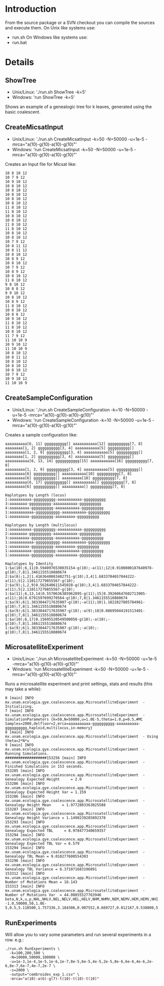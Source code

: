 # Introduction #

From the source package or a SVN checkout you can compile the sources and execute them.
On Unix like systems use:
  * run.sh
On Windows like systems use:
  * run.bat

# Details #

## ShowTree ##
  * Unix/Linux: './run.sh ShowTree -k=5'
  * Windows: 'run ShowTree -k=5'

Shows an example of a genealogic tree for k leaves, generated using the basic coalescent.

## CreateMicsatInput ##

  * Unix/Linux: './run.sh CreateMicsatInput -k=50 -N=50000 -u=1e-5 -mrca="a(10)-g(10)-a(10)-g(10)"'
  * Windows: 'run CreateMicsatInput -k=50 -N=50000 -u=1e-5 -mrca="a(10)-g(10)-a(10)-g(10)"'

Creates an Input file for Micsat like:
```
10 8 10 12 
10 7 9 12 
10 9 10 12 
10 8 10 12 
10 8 10 12 
10 8 10 12 
10 8 10 12 
10 8 10 12 
11 8 10 12 
11 8 10 12 
10 8 10 12 
10 8 10 12 
11 8 10 12 
11 8 10 12 
10 8 10 12 
10 8 10 12 
10 7 9 12 
10 8 11 12 
10 8 11 12 
10 8 10 12 
10 8 9 12 
10 8 10 12 
10 7 9 12 
10 8 9 12 
10 8 10 12 
11 8 10 12 
9 8 10 12 
10 8 8 12 
9 9 10 12 
10 8 10 12 
10 8 9 12 
11 8 10 12 
10 8 10 12 
10 8 8 12 
10 9 10 12 
11 8 10 12 
11 8 10 12 
10 8 10 12 
11 7 9 12 
11 10 10 9 
10 9 10 12 
11 10 10 9 
10 8 10 12 
10 8 11 12 
10 8 10 12 
10 8 10 12 
10 8 10 12 
10 7 9 12 
10 9 10 12 
11 10 10 9 
```

## CreateSampleConfiguration ##
  * Unix/Linux: './run.sh CreateSampleConfiguration -k=10 -N=50000 -u=1e-5 -mrca="a(10)-g(10)-a(10)-g(10)"'
  * Windows: 'run CreateSampleConfiguration -k=10 -N=50000 -u=1e-5 -mrca="a(10)-g(10)-a(10)-g(10)"'

Creates a sample configuration like:
```
aaaaaaaaaa[6, 11] gggggggggg[] aaaaaaaaaaa[12] gggggggggg[7, 8] 
aaaaaaaa[1, 2] gggggggggg[3, 4] aaaaaaaaaaa[5] gggggggggg[] 
aaaaaaaaa[1, 2, 9] gggggggggg[3, 4] aaaaaaaaaaa[5] gggggggggg[] 
aaaaaaaa[1, 2] gggggggggg[3, 4] aaaaaaaaaaa[5] gggggggggg[] 
aaaaaaaaaaa[6, 13, 14] ggggggggggg[15] aaaaaaaaaaa[16] gggggggggg[7, 8] 
aaaaaaaaa[1, 2, 9] gggggggggg[3, 4] aaaaaaaaaaa[5] gggggggggg[] 
aaaaaaaaa[6] gggggggggg[] aaaaaaaaaaa[10] gggggggggg[7, 8] 
aaaaaaaaa[6] gggggggggg[] aaaaaaaaa[18] gggggggggg[7, 8] 
aaaaaaaaaa[6, 17] gggggggggg[] aaaaaaaaaa[] gggggggggg[7, 8] 
aaaaaaaaa[6] gggggggggg[] aaaaaaaaaa[] gggggggggg[7, 8] 

Haplotypes by Length (locus)
1:aaaaaaaaaa-gggggggggg-aaaaaaaaaaa-gggggggggg
3:aaaaaaaa-gggggggggg-aaaaaaaaaaa-gggggggggg
4:aaaaaaaaa-gggggggggg-aaaaaaaaaaa-gggggggggg
1:aaaaaaaaaaa-ggggggggggg-aaaaaaaaaaa-gggggggggg
1:aaaaaaaaa-gggggggggg-aaaaaaaaa-gggggggggg

Haplotypes by Length (multilocus)
1:aaaaaaaaaa-gggggggggg-aaaaaaaaaaa-gggggggggg
2:aaaaaaaa-gggggggggg-aaaaaaaaaaa-gggggggggg
3:aaaaaaaaa-gggggggggg-aaaaaaaaaaa-gggggggggg
1:aaaaaaaaaaa-ggggggggggg-aaaaaaaaaaa-gggggggggg
1:aaaaaaaaa-gggggggggg-aaaaaaaaa-gggggggggg
1:aaaaaaaaaa-gggggggggg-aaaaaaaaaa-gggggggggg
1:aaaaaaaaa-gggggggggg-aaaaaaaaaa-gggggggggg

Haplotypes by Identity
1:$a(10);6,11|0.5940976530835154-g(10);-a(11);12|0.9100800187640978-g(10);7,8|1.3461155510880674
2:$a(8);1,2|1.4163640083482751-g(10);3,4|1.6833704657844222-a(11);5|2.110117279855567-g(10);
2:$a(9);1,2,9|0.562640611545028-g(10);3,4|1.6833704657844222-a(11);5|2.110117279855567-g(10);
1:$a(11);6,13,14|0.5570636385962895-g(11);15|0.39260647602713905-a(11);16|0.6791597699270564-g(10);7,8|1.3461155510880674
1:$a(9);6|1.3833044717635907-g(10);-a(11);10|1.1822827885784961-g(10);7,8|1.3461155510880674
1:$a(9);6|1.3833044717635907-g(10);-a(9);18|0.08695044191513401-g(10);7,8|1.3461155510880674
1:$a(10);6,17|0.15695520549500058-g(10);-a(10);-g(10);7,8|1.3461155510880674
1:$a(9);6|1.3833044717635907-g(10);-a(10);-g(10);7,8|1.3461155510880674
```

## MicrosatelliteExperiment ##
  * Unix/Linux: './run.sh MicrosatelliteExperiment -k=50 -N=50000 -u=1e-5 -mrca="a(10)-g(10)-a(10)-g(10)"'
  * Windows: 'run MicrosatelliteExperiment -k=50 -N=50000 -u=1e-5 -mrca="a(10)-g(10)-a(10)-g(10)"'

Runs a microsatellite experiment and print settings, stats and results (this may take a while):
```
0 [main] INFO mx.unam.ecologia.gye.coalescence.app.MicrosatelliteExperiment  - Initializing.
7 [main] INFO mx.unam.ecologia.gye.coalescence.app.MicrosatelliteExperiment  - SimulationParameters {k=50,N=50000,u=1.0E-5,theta=1.0,p=0.5,#MC Samples=2000,delfloor=2,mrca=aaaaaaaaaa-gggggggggg-aaaaaaaaaa-gggggggggg,haploid,multilocus,in-memory}
8 [main] INFO mx.unam.ecologia.gye.coalescence.app.MicrosatelliteExperiment  - Using theta=2*N*u
9 [main] INFO mx.unam.ecologia.gye.coalescence.app.MicrosatelliteExperiment  - Running Simulations.
###################153256 [main] INFO mx.unam.ecologia.gye.coalescence.app.MicrosatelliteExperiment  - Finished Simulations in 153 seconds.
153285 [main] INFO mx.unam.ecologia.gye.coalescence.app.MicrosatelliteExperiment  - Genealogy Expected Height     = 2.0
153286 [main] INFO mx.unam.ecologia.gye.coalescence.app.MicrosatelliteExperiment  - Genealogy Expected Height Var = 1.159
153286 [main] INFO mx.unam.ecologia.gye.coalescence.app.MicrosatelliteExperiment  - Genealogy Height Mean     = 1.9772803363025588
153287 [main] INFO mx.unam.ecologia.gye.coalescence.app.MicrosatelliteExperiment  - Genealogy Height Variance = 1.1490239285092378
153293 [main] INFO mx.unam.ecologia.gye.coalescence.app.MicrosatelliteExperiment  - Genealogy Expected TBL     = 8.978477340659357
153294 [main] INFO mx.unam.ecologia.gye.coalescence.app.MicrosatelliteExperiment  - Genealogy Expected TBL Var = 6.579
153294 [main] INFO mx.unam.ecologia.gye.coalescence.app.MicrosatelliteExperiment  - Genealogy TBL Mean = 9.010277600554303
153296 [main] INFO mx.unam.ecologia.gye.coalescence.app.MicrosatelliteExperiment  - Genealogy TBL Variance = 6.371071683196891
153312 [main] INFO mx.unam.ecologia.gye.coalescence.app.MicrosatelliteExperiment  - Number of Mutations Mean = 18.143
153313 [main] INFO mx.unam.ecologia.gye.coalescence.app.MicrosatelliteExperiment  - Number of Mutations Var  = 44.00855527763946
beta,N,k,u,p,NHL,NHLV,NEL,NELV,HEL,HELV,NHM,NHMV,NEM,NEMV,HEM,HEMV,NHI,NHIV,NEI,NEIV,HEI,HEIV,PHL,PHLV,PCL,PCLV,PHM,PHMV,PCM,PCMV,PHS,PHSV,PCS,PCSV,MFAL,MFAM,SHNH,SHNHV,MASHNH,MASHNHV,SASHNH,SASHNHV
-1.0,50000,50,1.0E-5,0.5,5.118500,1.757336,3.184306,0.907552,0.669727,0.012167,9.538000,5.391252,4.892875,2.806074,0.782813,0.009348,10.926500,6.540368,5.404326,3.526591,0.804104,0.008321,0.398100,0.034736,0.396930,0.038019,0.092897,0.015148,0.085080,0.012254,0.335181,0.033680,0.346050,0.038474,0.629184,0.748680,0.516567,0.017074,0.447990,0.018607,0.122683,0.010655
```

## RunExperiments ##

Will allow you to vary some parameters and run several experiments in a row.
e.g.:
```
./run.sh RunExperiments \
  -k=100,200,500 \
  -N=10000,50000,100000 \
  -u=1e-3,1e-4,1e-5,1e-6,1e-7,8e-5,6e-5,4e-5,2e-5,8e-6,6e-6,4e-6,2e-6,8e-7,6e-7,4e-7,2e-7 \
  -s=2000 \
  -output="cembroides_exp_1.csv" \
  -mrca="a(10)-a(6)-g(7)-t(10)-t(10)-t(10)"
```

